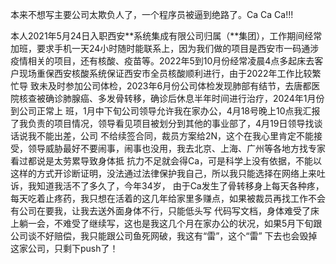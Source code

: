    本来不想写主要公司太欺负人了，一个程序员被逼到绝路了。Ca Ca Ca!!!
   
   本人2021年5月24日入职西安**系统集成有限公司归属（**集团），工作期间经常加班，要求手机一天24小时随时能联系上，因为我们做的项目是西安市一码通涉
疫情相关的项目，还有核酸、疫苗等。2022年5到10月份经常凌晨4点多起床去客户现场重保西安核酸系统保证西安市全员核酸顺利进行，由于2022年工作比较繁忙导
致未及时参加公司体检，2023年6月份公司体检发现肺部有结节，去唐都医院核查被确诊肺腺癌、多发骨转移，确诊后休息半年时间进行治疗，2024年1月份到公司正常上
班，1月中下旬公司领导允许我在家办公，4月18号晚上10点我汇报了我负责的项目情况，领导看见项目被划分到其他的事业部了，4月19日领导找谈话说我不能出差，公司
不给续签合同，裁员方案给2N，这个在我心里肯定不能接受，领导威胁最好不要闹事，闹事也没用，我去北京、上海、广州等各地方找专家看过都说是太劳累导致身体抵
抗力不足就会得Ca，可是科学上没有依据，不能以这样的方式开诊断证明，没法通过法律保护我自己，所以我只能选择在网络上来吐诉，我知道我活不了多久了，今年34岁，
由于Ca发生了骨转移身上每天各种疼，每天吃着止疼药，我只想在活着的这几年给家里多赚点，如果被裁员再找工作不会有公司在要我，让我去送外面身体不行，只能低头写
代码写文档，身体难受了床上躺一会，不难受了继续写，这也是我这几个月在家办公的状况，如果5月下旬跟公司谈不好赔偿，我只能跟公司鱼死网破，我这有“雷”，这个“雷”
下去也会毁掉这家公司，只剩下push了！
